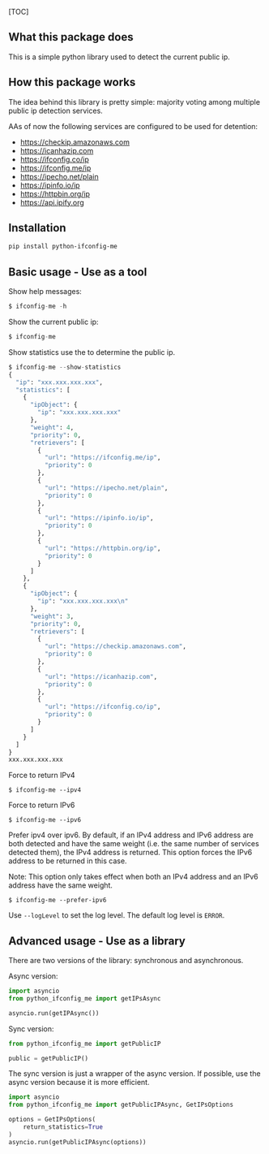 [TOC]

## What this package does

This is a simple python library used to detect the current public ip.

## How this package works

The idea behind this library is pretty simple: majority voting among multiple public ip detection services.

AAs of now the following services are configured to be used for detention:

- https://checkip.amazonaws.com
- https://icanhazip.com
- https://ifconfig.co/ip
- https://ifconfig.me/ip
- https://ipecho.net/plain
- https://ipinfo.io/ip
- https://httpbin.org/ip
- https://api.ipify.org

## Installation

```bash
pip install python-ifconfig-me
```

## Basic usage - Use as a tool

Show help messages:

```python
$ ifconfig-me -h
```

Show the current public ip:

```python
$ ifconfig-me
```

Show statistics use the to determine the public ip.

```python
$ ifconfig-me --show-statistics
{
  "ip": "xxx.xxx.xxx.xxx",
  "statistics": [
    {
      "ipObject": {
        "ip": "xxx.xxx.xxx.xxx"
      },
      "weight": 4,
      "priority": 0,
      "retrievers": [
        {
          "url": "https://ifconfig.me/ip",
          "priority": 0
        },
        {
          "url": "https://ipecho.net/plain",
          "priority": 0
        },
        {
          "url": "https://ipinfo.io/ip",
          "priority": 0
        },
        {
          "url": "https://httpbin.org/ip",
          "priority": 0
        }
      ]
    },
    {
      "ipObject": {
        "ip": "xxx.xxx.xxx.xxx\n"
      },
      "weight": 3,
      "priority": 0,
      "retrievers": [
        {
          "url": "https://checkip.amazonaws.com",
          "priority": 0
        },
        {
          "url": "https://icanhazip.com",
          "priority": 0
        },
        {
          "url": "https://ifconfig.co/ip",
          "priority": 0
        }
      ]
    }
  ]
}
xxx.xxx.xxx.xxx
```

Force to return IPv4

```
$ ifconfig-me --ipv4
```

Force to return IPv6

```
$ ifconfig-me --ipv6
```

Prefer ipv4 over ipv6. By default, if an IPv4 address and IPv6 address are both detected and have the same weight (i.e. the same number of services detected them), the IPv4 address is returned. This option forces the IPv6 address to be returned in this case.

Note: This option only takes effect when both an IPv4 address and an IPv6 address have the same weight.

```
$ ifconfig-me --prefer-ipv6
```

Use `--logLevel` to set the log level. The default log level is `ERROR`.

## Advanced usage - Use as a library

There are two versions of the library: synchronous and asynchronous.

Async version:

```python
import asyncio
from python_ifconfig_me import getIPsAsync

asyncio.run(getIPAsync())
```

Sync version:

```python
from python_ifconfig_me import getPublicIP

public = getPublicIP()
```

The sync version is just a wrapper of the async version. If possible, use the async version because it is more efficient.

```python
import asyncio
from python_ifconfig_me import getPublicIPAsync, GetIPsOptions

options = GetIPsOptions(
    return_statistics=True
)
asyncio.run(getPublicIPAsync(options))
```